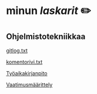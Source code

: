 # **minun** *laskarit* :pencil2:

## Ohjelmistotekniikkaa

[gitlog.txt](https://github.com/prinsessv/ot-harjoitustyo/blob/master/laskarit/viikko1/gitlog.txt)

[komentorivi.txt](https://github.com/prinsessv/ot-harjoitustyo/blob/master/laskarit/viikko1/komentorivi.txt)

[Työaikakirjanpito](https://github.com/prinsessv/ot-harjoitustyo/blob/master/dokumentointi/tuntikirjanpito.md)

[Vaatimusmäärittely](https://github.com/prinsessv/ot-harjoitustyo/blob/master/dokumentointi/vaatimusmaarittely.md)
